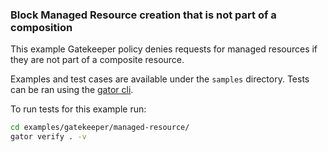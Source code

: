 ### Block Managed Resource creation that is not part of a composition

This example Gatekeeper policy denies requests for managed resources if they are not part of a composite resource.

Examples and test cases are available under the `samples` directory. Tests can be ran using the [gator cli](https://open-policy-agent.github.io/gatekeeper/website/docs/gator/). 

To run tests for this example run: 
```bash
cd examples/gatekeeper/managed-resource/
gator verify . -v
```
